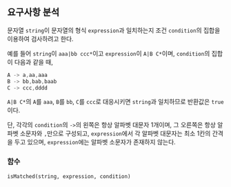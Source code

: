 ## 요구사항 분석
문자열 ```string```이 문자열의 형식 ```expression```과 일치하는지 조건 ```condition```의 집합을 이용하여 검사하려고 한다.

예를 들어 ```string```이 ```aaa|bb ccc*```이고 ```expression```이 ```A|B C*```이며, ```condition```의 집합이 다음과 같을 때,
```kotlin
A -> a,aa,aaa
B -> bb,bab,baab
C -> ccc,dddd
```
```A|B C*```의 ```A```를 ```aaa```, ```B```를 ```bb```, ```C```를 ```ccc```로 대응시키면 ```string```과 일치하므로 반환값은 ```true```이다.

단, 각각의 ```condition```의 ```->```의 왼쪽은 항상 알파벳 대문자 1개이며, 그 오른쪽은 항상 알파벳 소문자와 ```,```만으로 구성되고, ```expression```에서 각 알파벳 대문자는 최소 1칸의 간격을 두고 있으며, ```expression```에는 알파벳 소문자가 존재하지 않는다.

### 함수
```isMatched(string, expression, condition)```
